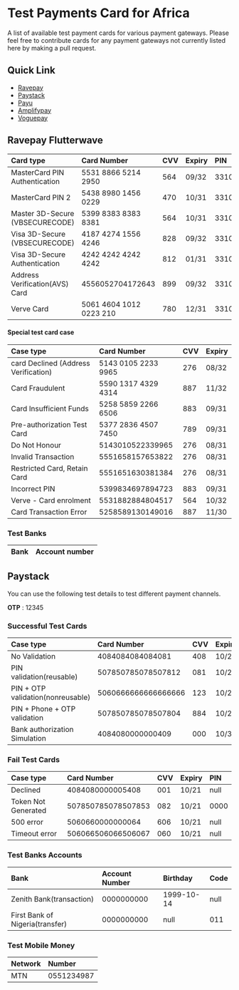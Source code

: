 # Test Payments Card for Africa

A list of available test payment cards for various payment gateways. Please feel free to contribute cards for any payment gateways not currently listed here by making a pull request.

## Quick Link

- [Ravepay](#ravepay-flutterwave)
- [Paystack]()
- [Payu]()
- [Amplifypay]()
- [Voguepay]()

## Ravepay Flutterwave

Card type                         | Card Number                   | CVV       | Expiry      | PIN
:---------------------------------|:------------------------------|:----------|:------------|:---------
MasterCard PIN Authentication     | 5531 8866 5214 2950           | 564       | 09/32       | 3310
MasterCard PIN 2                  | 5438 8980 1456 0229           | 470       | 10/31       | 3310
Master 3D-Secure (VBSECURECODE)   | 5399 8383 8383 8381           | 564       | 10/31       | 3310
Visa 3D-Secure (VBSECURECODE)     | 4187 4274 1556 4246           | 828       | 09/32       | 3310
Visa 3D-Secure Authentication     | 4242 4242 4242 4242           | 812       | 01/31       | 3310
Address Verification(AVS) Card    | 4556052704172643              | 899       | 09/32       | 3310
Verve Card                        | 5061 4604 1012 0223 210       | 780       | 12/31       | 3310

#### Special test card case

Case type                              |  Card Number           | CVV       | Expiry
:--------------------------------------|:-----------------------|:----------|:------------
card Declined (Address Verification)   |  5143 0105 2233 9965   | 276       | 08/32 
Card Fraudulent                        |  5590 1317 4329 4314   | 887       | 11/32
Card Insufficient Funds                |  5258 5859 2266 6506   | 883       | 09/31
Pre-authorization Test Card            |  5377 2836 4507 7450   | 789       | 09/31
Do Not Honour                          |  5143010522339965      | 276       | 08/31
Invalid Transaction                    |  5551658157653822      | 276       | 08/31
Restricted Card, Retain Card           |  5551651630381384      | 276       | 08/31
Incorrect PIN                          |  5399834697894723      | 883       | 09/31
Verve - Card enrolment                 |  5531882884804517      | 564       | 10/32
Card Transaction Error                 |  5258589130149016      | 887       | 11/30

### Test Banks

Bank                            | Account number    
:------------------------------ |:---------------------



## Paystack
You can use the following test details to test different payment channels.

**OTP** : 12345

### Successful Test Cards

Case type                         | Card Number                   | CVV       | Expiry      | PIN
:---------------------------------|:------------------------------|:----------|:------------|:---------
No Validation                     | 4084084084084081              | 408       | 10/21       | null
PIN validation(reusable)          | 507850785078507812            | 081       | 10/21       | 1111
PIN + OTP validation(nonreusable) | 5060666666666666666           | 123       | 10/21       | 1234
PIN + Phone + OTP validation      | 507850785078507804            | 884       | 10/21       | 0000
Bank authorization Simulation     | 4084080000000409              | 000       | 10/31       | null

### Fail Test Cards

Case type           | Card Number                   | CVV       | Expiry      | PIN
:-------------------|:------------------------------|:----------|:------------|:---------
Declined            | 4084080000005408              | 001       | 10/21       | null
Token Not Generated | 507850785078507853            | 082       | 10/21       | 0000
500 error           | 5060660000000064              | 606       | 10/21       | null
Timeout error       | 506066506066506067            | 060       | 10/21       | null

### Test Banks Accounts

Bank                      | Account Number        | Birthday       | Code     
:-------------------------|:----------------------|:---------------|:---------
Zenith Bank(transaction)  | 0000000000            | 1999-10-14     | null 
First Bank of Nigeria(transfer) | 0000000000      | null           | 011

### Test Mobile Money

Network        | Number                
:--------------|:------------------
MTN            | 0551234987        
